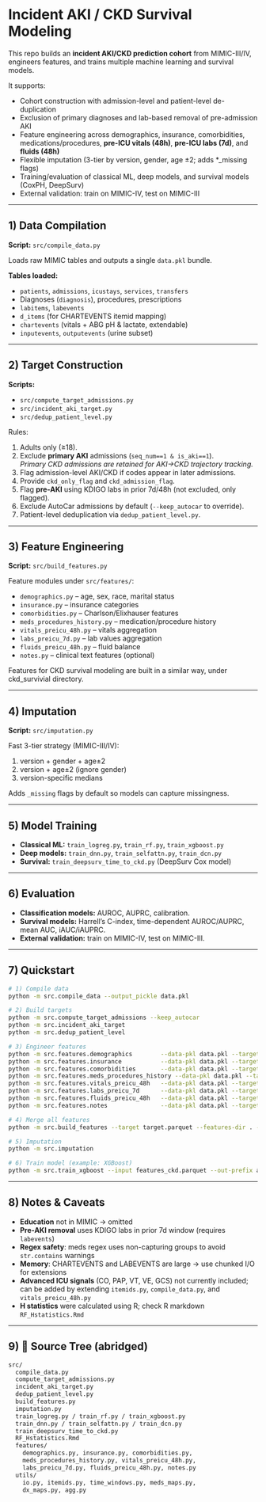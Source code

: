 # Incident AKI / CKD Survival Modeling

This repo builds an **incident AKI/CKD prediction cohort** from MIMIC-III/IV, engineers features, and trains multiple machine learning and survival models.  

It supports:  

* Cohort construction with admission-level and patient-level de-duplication  
* Exclusion of primary diagnoses and lab-based removal of pre-admission AKI  
* Feature engineering across demographics, insurance, comorbidities, medications/procedures, **pre-ICU vitals (48h)**, **pre-ICU labs (7d)**, and **fluids (48h)**  
* Flexible imputation (3-tier by version, gender, age ±2; adds *_missing flags)  
* Training/evaluation of classical ML, deep models, and survival models (CoxPH, DeepSurv)  
* External validation: train on MIMIC-IV, test on MIMIC-III  

---

## 1) Data Compilation

**Script:** `src/compile_data.py`  

Loads raw MIMIC tables and outputs a single `data.pkl` bundle.  

**Tables loaded:**
- `patients`, `admissions`, `icustays`, `services`, `transfers`  
- Diagnoses (`diagnosis`), procedures, prescriptions  
- `labitems`, `labevents`  
- `d_items` (for CHARTEVENTS itemid mapping)  
- `chartevents` (vitals + ABG pH & lactate, extendable)  
- `inputevents`, `outputevents` (urine subset)  

---

## 2) Target Construction

**Scripts:**  
- `src/compute_target_admissions.py`  
- `src/incident_aki_target.py`  
- `src/dedup_patient_level.py`  

Rules:  
1. Adults only (≥18).  
2. Exclude **primary AKI** admissions (`seq_num==1 & is_aki==1`).  
   *Primary CKD admissions are retained for AKI→CKD trajectory tracking.*  
3. Flag admission-level AKI/CKD if codes appear in later admissions.  
4. Provide `ckd_only_flag` and `ckd_admission_flag`.  
5. Flag **pre-AKI** using KDIGO labs in prior 7d/48h (not excluded, only flagged).  
6. Exclude AutoCar admissions by default (`--keep_autocar` to override).  
7. Patient-level deduplication via `dedup_patient_level.py`.  

---

## 3) Feature Engineering

**Script:** `src/build_features.py`  

Feature modules under `src/features/`:  

- `demographics.py` – age, sex, race, marital status  
- `insurance.py` – insurance categories  
- `comorbidities.py` – Charlson/Elixhauser features  
- `meds_procedures_history.py` – medication/procedure history  
- `vitals_preicu_48h.py` – vitals aggregation  
- `labs_preicu_7d.py` – lab values aggregation  
- `fluids_preicu_48h.py` – fluid balance  
- `notes.py` – clinical text features (optional)  

Features for CKD survival modeling are built in a similar way, under
ckd_survivial directory.

---

## 4) Imputation

**Script:** `src/imputation.py`  

Fast 3-tier strategy (MIMIC-III/IV):  
1. version + gender + age±2  
2. version + age±2 (ignore gender)  
3. version-specific medians  

Adds `_missing` flags by default so models can capture missingness.  

---

## 5) Model Training

- **Classical ML:** `train_logreg.py`, `train_rf.py`, `train_xgboost.py`  
- **Deep models:** `train_dnn.py`, `train_selfattn.py`, `train_dcn.py`  
- **Survival:** `train_deepsurv_time_to_ckd.py` (DeepSurv Cox model)  

---

## 6) Evaluation

- **Classification models:** AUROC, AUPRC, calibration.  
- **Survival models:** Harrell’s C-index, time-dependent AUROC/AUPRC, mean AUC, iAUC/iAUPRC.  
- **External validation:** train on MIMIC-IV, test on MIMIC-III.  

---

## 7) Quickstart

```bash
# 1) Compile data
python -m src.compile_data --output_pickle data.pkl

# 2) Build targets
python -m src.compute_target_admissions --keep_autocar
python -m src.incident_aki_target
python -m src.dedup_patient_level

# 3) Engineer features
python -m src.features.demographics        --data-pkl data.pkl --target target.parquet --outdir .
python -m src.features.insurance           --data-pkl data.pkl --target target.parquet --outdir .
python -m src.features.comorbidities       --data-pkl data.pkl --target target.parquet --outdir .
python -m src.features.meds_procedures_history --data-pkl data.pkl --target target.parquet --outdir .
python -m src.features.vitals_preicu_48h   --data-pkl data.pkl --target target.parquet --outdir .
python -m src.features.labs_preicu_7d      --data-pkl data.pkl --target target.parquet --outdir .
python -m src.features.fluids_preicu_48h   --data-pkl data.pkl --target target.parquet --outdir .
python -m src.features.notes               --data-pkl data.pkl --target target.parquet --outdir .

# 4) Merge all features
python -m src.build_features --target target.parquet --features-dir . --outdir ./features

# 5) Imputation
python -m src.imputation

# 6) Train model (example: XGBoost)
python -m src.train_xgboost --input features_ckd.parquet --out-prefix artifacts/xgb_ckd/xgb_ckd
```
---

## 8) Notes & Caveats

* **Education** not in MIMIC → omitted  
* **Pre-AKI removal** uses KDIGO labs in prior 7d window (requires `labevents`)  
* **Regex safety**: meds regex uses non-capturing groups to avoid `str.contains` warnings  
* **Memory**: CHARTEVENTS and LABEVENTS are large → use chunked I/O for extensions  
* **Advanced ICU signals** (CO, PAP, VT, VE, GCS) not currently included; can be added by extending `itemids.py`, `compile_data.py`, and `vitals_preicu_48h.py`  
* **H statistics** were calculated using R; check R markdown `RF_Hstatistics.Rmd`
---

## 9) 📂 Source Tree (abridged)
```bash
src/
  compile_data.py
  compute_target_admissions.py
  incident_aki_target.py
  dedup_patient_level.py
  build_features.py
  imputation.py
  train_logreg.py / train_rf.py / train_xgboost.py
  train_dnn.py / train_selfattn.py / train_dcn.py
  train_deepsurv_time_to_ckd.py
  RF_Hstatistics.Rmd
  features/
    demographics.py, insurance.py, comorbidities.py,
    meds_procedures_history.py, vitals_preicu_48h.py,
    labs_preicu_7d.py, fluids_preicu_48h.py, notes.py
  utils/
    io.py, itemids.py, time_windows.py, meds_maps.py,
    dx_maps.py, agg.py
```
